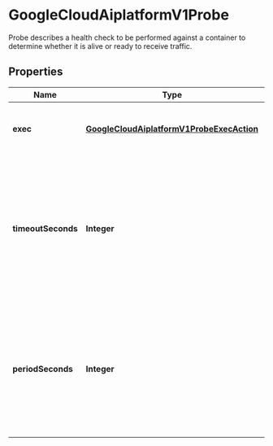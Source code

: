 

# GoogleCloudAiplatformV1Probe

Probe describes a health check to be performed against a container to determine whether it is alive or ready to receive traffic.

## Properties

| Name | Type | Description | Notes |
|------------ | ------------- | ------------- | -------------|
|**exec** | [**GoogleCloudAiplatformV1ProbeExecAction**](GoogleCloudAiplatformV1ProbeExecAction.md) | ExecAction probes the health of a container by executing a command. |  [optional] |
|**timeoutSeconds** | **Integer** | Number of seconds after which the probe times out. Defaults to 1 second. Minimum value is 1. Must be greater or equal to period_seconds. Maps to Kubernetes probe argument &#39;timeoutSeconds&#39;. |  [optional] |
|**periodSeconds** | **Integer** | How often (in seconds) to perform the probe. Default to 10 seconds. Minimum value is 1. Must be less than timeout_seconds. Maps to Kubernetes probe argument &#39;periodSeconds&#39;. |  [optional] |



